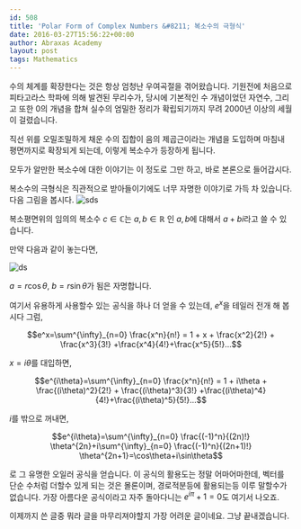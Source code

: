 ```yaml
---
id: 508
title: 'Polar Form of Complex Numbers &#8211; 복소수의 극형식'
date: 2016-03-27T15:56:22+00:00
author: Abraxas Academy
layout: post
tags: Mathematics
---
```

수의 체계를 확장한다는 것은 항상 엄청난 우여곡절을 겪어왔습니다. 기원전에 처음으로 피타고라스 학파에 의해 발견된 무리수가, 당시에 기본적인 수 개념이었던 자연수, 그리고 또한 0의 개념을 합쳐 실수의 엄밀한 정리가 확립되기까지 무려 2000년 이상의 세월이 걸렸습니다.

직선 위를 오밀조밀하게 채운 수의 집합이 음의 제곱근이라는 개념을 도입하며 마침내 평면까지로 확장되게 되는데, 이렇게 복소수가 등장하게 됩니다.

모두가 알만한 복소수에 대한 이야기는 이 정도로 그만 하고, 바로 본론으로 들어갑시다.

복소수의 극형식은 직관적으로 받아들이기에도 너무 자명한 이야기로 가득 차 있습니다. 다음 그림을 봅시다. 
  ![sds](https://farm5.staticflickr.com/4758/39731181172_5dd6b1d848_z.jpg)

복소평면위의 임의의 복소수 $c\in\mathbb{C}$는 $a,b\in\mathbb{R}$ 인 $a,b$에 대해서 $a+bi$라고 쓸 수 있습니다.

만약 다음과 같이 놓는다면,

![ds](https://farm5.staticflickr.com/4659/39731180962_a24f334236_b.jpg)



  $a=r\cos\theta$, $b=r\sin\theta$가 됨은 자명합니다. 

 

여기서 유용하게 사용할수 있는 공식을 하나 더 얻을 수 있는데, $e^x$을 테일러 전개 해 봅시다 그럼, 

$$e^x=\sum^{\infty}_{n=0} \frac{x^n}{n!} = 1 + x + \frac{x^2}{2!} + \frac{x^3}{3!} +\frac{x^4}{4!}+\frac{x^5}{5!}...$$



 $x=i\theta$를 대입하면,

$$e^{i\theta}=\sum^{\infty}_{n=0} \frac{x^n}{n!} = 1 + i\theta + \frac{(i\theta)^2}{2!} + \frac{(i\theta)^3}{3!} +\frac{(i\theta)^4}{4!}+\frac{(i\theta)^5}{5!}...$$

$i$를 밖으로 꺼내면, 

 

 

 

$$e^{i\theta}=\sum^{\infty}_{n=0} \frac{(-1)^n}{(2n)!} \theta^{2n}+i\sum^{\infty}_{n=0} \frac{(-1)^n}{(2n+1)!} \theta^{2n+1}=\cos\theta+i\sin\theta$$



로 그 유명한 오일러 공식을 얻습니다. 이 공식의 활용도는 정말 어마어마한데, 벡터를 단순 수처럼 더할수 있게 되는 것은 몰론이며, 경로적분등에 활용되는등 이루 말할수가 없습니다. 가장 아름다운 공식이라고 자주 돌아다니는 $e^{i\pi}+1=0$도 여기서 나오죠. 

 

이제까지 쓴 글중 뭐라 글을 마무리져야할지 가장 어려운 글이네요. 그냥 끝내겠습니다.